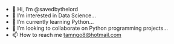 - 👋 Hi, I’m @savedbythelord
- 👀 I’m interested in Data Science...
- 🌱 I’m currently learning Python...
- 💞️ I’m looking to collaborate on Python programming projects...
- 📫 How to reach me tamngo8@hotmail.com

<!---
savedbythelord/savedbythelord is a ✨ special ✨ repository because its `README.md` (this file) appears on your GitHub profile.
You can click the Preview link to take a look at your changes.
--->
